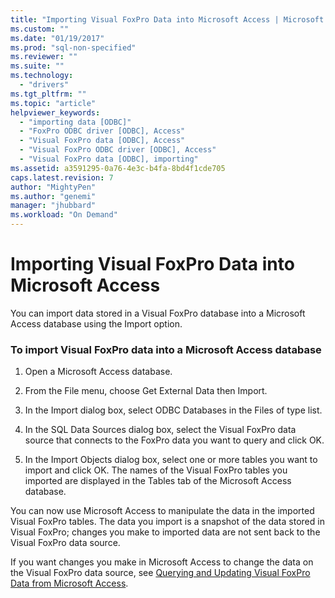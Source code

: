 ```yaml
---
title: "Importing Visual FoxPro Data into Microsoft Access | Microsoft Docs"
ms.custom: ""
ms.date: "01/19/2017"
ms.prod: "sql-non-specified"
ms.reviewer: ""
ms.suite: ""
ms.technology: 
  - "drivers"
ms.tgt_pltfrm: ""
ms.topic: "article"
helpviewer_keywords: 
  - "importing data [ODBC]"
  - "FoxPro ODBC driver [ODBC], Access"
  - "Visual FoxPro data [ODBC], Access"
  - "Visual FoxPro ODBC driver [ODBC], Access"
  - "Visual FoxPro data [ODBC], importing"
ms.assetid: a3591295-0a76-4e3c-b4fa-8bd4f1cde705
caps.latest.revision: 7
author: "MightyPen"
ms.author: "genemi"
manager: "jhubbard"
ms.workload: "On Demand"
---
```

# Importing Visual FoxPro Data into Microsoft Access
You can import data stored in a Visual FoxPro database into a Microsoft Access database using the Import option.  
  
### To import Visual FoxPro data into a Microsoft Access database  
  
1.  Open a Microsoft Access database.  
  
2.  From the File menu, choose Get External Data then Import.  
  
3.  In the Import dialog box, select ODBC Databases in the Files of type list.  
  
4.  In the SQL Data Sources dialog box, select the Visual FoxPro data source that connects to the FoxPro data you want to query and click OK.  
  
5.  In the Import Objects dialog box, select one or more tables you want to import and click OK. The names of the Visual FoxPro tables you imported are displayed in the Tables tab of the Microsoft Access database.  
  
 You can now use Microsoft Access to manipulate the data in the imported Visual FoxPro tables. The data you import is a snapshot of the data stored in Visual FoxPro; changes you make to imported data are not sent back to the Visual FoxPro data source.  
  
 If you want changes you make in Microsoft Access to change the data on the Visual FoxPro data source, see [Querying and Updating Visual FoxPro Data from Microsoft Access](../../odbc/microsoft/querying-and-updating-visual-foxpro-data-from-microsoft-access.md).
